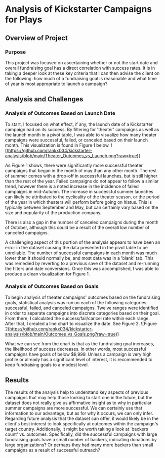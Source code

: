 # Analysis of Kickstarter Campaigns for Plays

## Overview of Project
### Purpose
This project was focused on ascertaining whether or not the start date and overall fundraising goal has a direct correlation with success rates. It is in taking a deeper look at these key criteria that I can then advise the client on the following: how much of a fundraising goal is reasonable and what time of year is most appropriate to launch a campaign?

## Analysis and Challenges
### Analysis of Outcomes Based on Launch Date
To start, I focused on what effect, if any, the launch date of a Kickstarter campaign had on its success. By filtering for 'theater' campaigns as well as the launch month in a pivot table, I was able to visualize how many theater campaigns were successful, failed, or canceled based on their launch month. This visualization is found in Figure 1 below.
![(https://github.com/rankx034/kickstarter-analysis/blob/main/Theater_Outcomes_vs_Launch.png?raw=true)]

As Figure 1 shows, there were significantly more successful theater campaigns that began in the month of may than any other month. The rest of summer comes with a drop-off in successful launches, but is still higher than the rest of the year. Failed campaigns do not appear to follow a similar trend, however there is a noted increase in the incidence of failed campaigns in mid-Autumn. The increase in successful summer launches can likely be attributed to the cyclicality of the theater season, or the period of the year in which theaters will perform before going on hiatus. This is typically between September and May, but can certainly vary based on the size and popularity of the production company. 

There is also a gap in the number of canceled campaigns during the month of October, although this could be a result of the overall low number of canceled campaigns. 

A challenging aspect of this portion of the analysis appears to have been an error in the dataset causing the data presented in the pivot table to be unreliable. The number of successful campaigns in each month was much lower than it should normally be, and most data was in a 'blank' tab. This was remedied by reverting to a previous save of the dataset and re-running the filters and date conversions. Once this was accomplished, I was able to produce a clean visualization for Figure 1.

### Analysis of Outcomes Based on Goals

To begin analysis of theater campaigns' outcomes based on the fundraising goals, statistical analysis was run on each of the following categories: successful, failed, and canceled campaigns. Twelve ranges were identified in order to separate campaigns into discrete categories based on their goal. From there, I calculated the success/fail/cancel rate within each range. After that, I created a line chart to visualize the date. See Figure 2. 
![Figure 2(https://github.com/rankx034/kickstarter-analysis/blob/main/Outcomes_vs_Goals.png?raw=true)]

What we can see from the chart is that as the fundraising goal increases, the likelihood of success decreases. In other words, most successful campaigns have goals of below $9,999. Unless a campaign is very high profile or already has a significant level of interest, it is recommended to keep fundraising goals to a modest level. 

## Results

The results of the analysis help to understand key aspects of previous campaigns that may help those looking to start one in the future, but the dataset does not really give us affirmative insight as to why in particular summer campaigns are more successful. We can certainly use that information to our advantage, but as for why it occurs, we can only infer. Regarding future analysis that the dataset can offer, it would likely be in the client's best interest to look specifically at outcomes within the campaign's target country. Additionally, it might be worth taking a look at 'backers count' vs. outcomes. Specifically, did the successful campaigns with large fundraising goals have a small number of backers, indicating donations by large organizations? Or perhaps they had many more backers than small campaigns as a result of successful outreach? 
